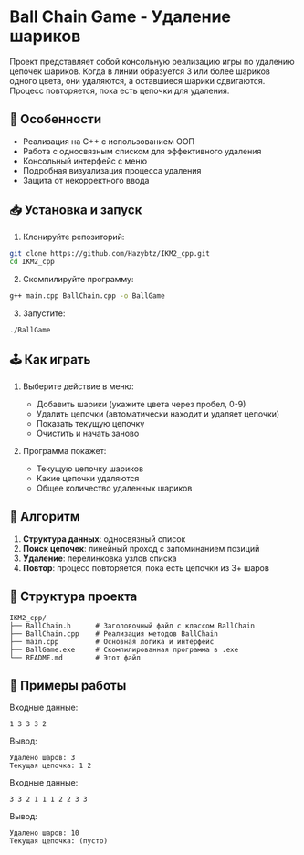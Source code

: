 # Ball Chain Game - Удаление шариков

Проект представляет собой консольную реализацию игры по удалению цепочек шариков. Когда в линии образуется 3 или более шариков одного цвета, они удаляются, а оставшиеся шарики сдвигаются. Процесс повторяется, пока есть цепочки для удаления.

## 🎯 Особенности

- Реализация на C++ с использованием ООП
- Работа с односвязным списком для эффективного удаления
- Консольный интерфейс с меню
- Подробная визуализация процесса удаления
- Защита от некорректного ввода

## 📥 Установка и запуск

1. Клонируйте репозиторий:
```bash
git clone https://github.com/Hazybtz/IKM2_cpp.git
cd IKM2_cpp
```

2. Скомпилируйте программу:
```bash
g++ main.cpp BallChain.cpp -o BallGame
```

3. Запустите:
```bash
./BallGame
```

## 🕹️ Как играть

1. Выберите действие в меню:
   - Добавить шарики (укажите цвета через пробел, 0-9)
   - Удалить цепочки (автоматически находит и удаляет цепочки)
   - Показать текущую цепочку
   - Очистить и начать заново

2. Программа покажет:
   - Текущую цепочку шариков
   - Какие цепочки удаляются
   - Общее количество удаленных шариков

## 🧠 Алгоритм

1. **Структура данных**: односвязный список
2. **Поиск цепочек**: линейный проход с запоминанием позиций
3. **Удаление**: перелинковка узлов списка
4. **Повтор**: процесс повторяется, пока есть цепочки из 3+ шаров

## 📂 Структура проекта

```
IKM2_cpp/
├── BallChain.h      # Заголовочный файл с классом BallChain
├── BallChain.cpp    # Реализация методов BallChain
├── main.cpp         # Основная логика и интерфейс
├── BallGame.exe     # Скомпилированная программа в .exe
└── README.md        # Этот файл
```

## 📝 Примеры работы

Входные данные:
```
1 3 3 3 2
```
Вывод:
```
Удалено шаров: 3
Текущая цепочка: 1 2
```

Входные данные:
```
3 3 2 1 1 1 2 2 3 3
```
Вывод:
```
Удалено шаров: 10
Текущая цепочка: (пусто)
```
